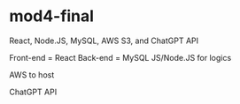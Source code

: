 # mod4-final
React, Node.JS, MySQL, AWS S3, and ChatGPT API


Front-end = React
Back-end = MySQL
JS/Node.JS for logics

AWS to host

ChatGPT API 

